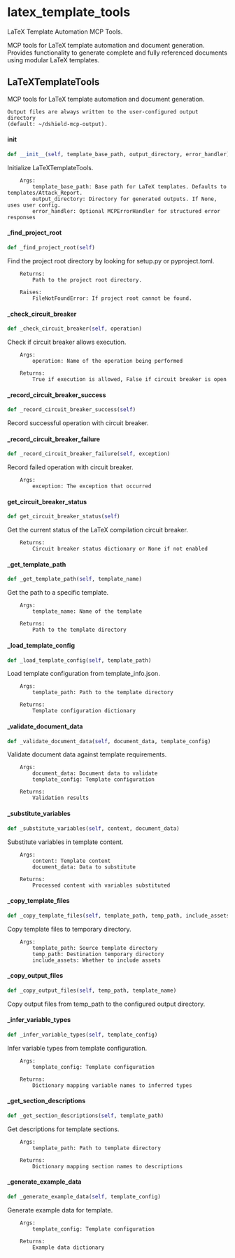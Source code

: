 # latex_template_tools

LaTeX Template Automation MCP Tools.

MCP tools for LaTeX template automation and document generation.
Provides functionality to generate complete and fully referenced documents
using modular LaTeX templates.

## LaTeXTemplateTools

MCP tools for LaTeX template automation and document generation.

    Output files are always written to the user-configured output directory
    (default: ~/dshield-mcp-output).

#### __init__

```python
def __init__(self, template_base_path, output_directory, error_handler)
```

Initialize LaTeXTemplateTools.

        Args:
            template_base_path: Base path for LaTeX templates. Defaults to templates/Attack_Report.
            output_directory: Directory for generated outputs. If None, uses user config.
            error_handler: Optional MCPErrorHandler for structured error responses

#### _find_project_root

```python
def _find_project_root(self)
```

Find the project root directory by looking for setup.py or pyproject.toml.

        Returns:
            Path to the project root directory.

        Raises:
            FileNotFoundError: If project root cannot be found.

#### _check_circuit_breaker

```python
def _check_circuit_breaker(self, operation)
```

Check if circuit breaker allows execution.

        Args:
            operation: Name of the operation being performed

        Returns:
            True if execution is allowed, False if circuit breaker is open

#### _record_circuit_breaker_success

```python
def _record_circuit_breaker_success(self)
```

Record successful operation with circuit breaker.

#### _record_circuit_breaker_failure

```python
def _record_circuit_breaker_failure(self, exception)
```

Record failed operation with circuit breaker.

        Args:
            exception: The exception that occurred

#### get_circuit_breaker_status

```python
def get_circuit_breaker_status(self)
```

Get the current status of the LaTeX compilation circuit breaker.

        Returns:
            Circuit breaker status dictionary or None if not enabled

#### _get_template_path

```python
def _get_template_path(self, template_name)
```

Get the path to a specific template.

        Args:
            template_name: Name of the template

        Returns:
            Path to the template directory

#### _load_template_config

```python
def _load_template_config(self, template_path)
```

Load template configuration from template_info.json.

        Args:
            template_path: Path to the template directory

        Returns:
            Template configuration dictionary

#### _validate_document_data

```python
def _validate_document_data(self, document_data, template_config)
```

Validate document data against template requirements.

        Args:
            document_data: Document data to validate
            template_config: Template configuration

        Returns:
            Validation results

#### _substitute_variables

```python
def _substitute_variables(self, content, document_data)
```

Substitute variables in template content.

        Args:
            content: Template content
            document_data: Data to substitute

        Returns:
            Processed content with variables substituted

#### _copy_template_files

```python
def _copy_template_files(self, template_path, temp_path, include_assets)
```

Copy template files to temporary directory.

        Args:
            template_path: Source template directory
            temp_path: Destination temporary directory
            include_assets: Whether to include assets

#### _copy_output_files

```python
def _copy_output_files(self, temp_path, template_name)
```

Copy output files from temp_path to the configured output directory.

#### _infer_variable_types

```python
def _infer_variable_types(self, template_config)
```

Infer variable types from template configuration.

        Args:
            template_config: Template configuration

        Returns:
            Dictionary mapping variable names to inferred types

#### _get_section_descriptions

```python
def _get_section_descriptions(self, template_path)
```

Get descriptions for template sections.

        Args:
            template_path: Path to template directory

        Returns:
            Dictionary mapping section names to descriptions

#### _generate_example_data

```python
def _generate_example_data(self, template_config)
```

Generate example data for template.

        Args:
            template_config: Template configuration

        Returns:
            Example data dictionary
